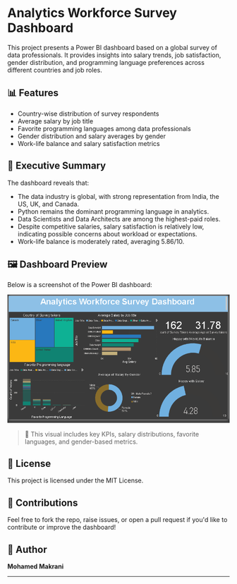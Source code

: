 # Analytics Workforce Survey Dashboard

This project presents a Power BI dashboard based on a global survey of data professionals. It provides insights into salary trends, job satisfaction, gender distribution, and programming language preferences across different countries and job roles.

## 📊 Features

- Country-wise distribution of survey respondents
- Average salary by job title
- Favorite programming languages among data professionals
- Gender distribution and salary averages by gender
- Work-life balance and salary satisfaction metrics

## 🧠 Executive Summary

The dashboard reveals that:
- The data industry is global, with strong representation from India, the US, UK, and Canada.
- Python remains the dominant programming language in analytics.
- Data Scientists and Data Architects are among the highest-paid roles.
- Despite competitive salaries, salary satisfaction is relatively low, indicating possible concerns about workload or expectations.
- Work-life balance is moderately rated, averaging 5.86/10.

## 🖼️ Dashboard Preview

Below is a screenshot of the Power BI dashboard:

![Dashboard Preview](Images/Dashboard.png)

> 📌 This visual includes key KPIs, salary distributions, favorite languages, and gender-based metrics.


## 📜 License

This project is licensed under the MIT License.

## 🤝 Contributions

Feel free to fork the repo, raise issues, or open a pull request if you'd like to contribute or improve the dashboard!

## 🔗 Author

**Mohamed Makrani**

---

